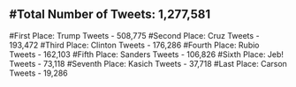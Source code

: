 #Total Number of Tweets: 1,277,581 
---
#First Place: Trump Tweets - 508,775
#Second Place: Cruz Tweets - 193,472
#Third Place: Clinton Tweets - 176,286
#Fourth Place: Rubio Tweets - 162,103
#Fifth Place: Sanders Tweets - 106,826
#Sixth Place: Jeb! Tweets - 73,118
#Seventh Place: Kasich Tweets - 37,718
#Last Place: Carson Tweets - 19,286
